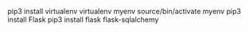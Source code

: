 pip3 install virtualenv
virtualenv myenv
source/bin/activate myenv
pip3 install Flask
pip3 install flask flask-sqlalchemy 